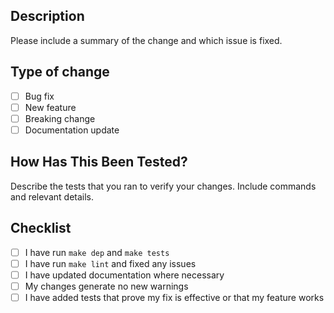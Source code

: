 ## Description

Please include a summary of the change and which issue is fixed.

## Type of change

- [ ] Bug fix
- [ ] New feature
- [ ] Breaking change
- [ ] Documentation update

## How Has This Been Tested?

Describe the tests that you ran to verify your changes. Include commands and relevant details.

## Checklist

- [ ] I have run `make dep` and `make tests`
- [ ] I have run `make lint` and fixed any issues
- [ ] I have updated documentation where necessary
- [ ] My changes generate no new warnings
- [ ] I have added tests that prove my fix is effective or that my feature works
